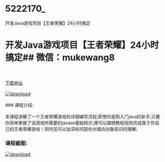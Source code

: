 # 5222170_
开发Java游戏项目【王者荣耀】24小时搞定
# 开发Java游戏项目【王者荣耀】24小时搞定## 微信：mukewang8
<br/></br>[下载地址](http://www.36tz.cn/article/5222170 "下载地址")
<br/></br>[![download](http://36tz.cn/muke_img/2021_12_1-76-300x184.png "下载地址")](http://www.36tz.cn/article/5222170 "下载地址")
<br/></br>### 课程介绍:<br/></br>本课程讲解了一个王者荣耀游戏的详细编写流程,即使你是刚入门java的新手,只要你简单掌握了该游戏所需要的javase基础知识,便可以跟随教程视频完成属于你自己的王者荣耀游戏！同时还可以加深和巩固你对面向对象知识的理解;

### 课程截图:
[![download](http://36tz.cn/muke_img/2021_12_2-44.png "下载地址")](http://www.36tz.cn/article/5222170 "下载地址")
